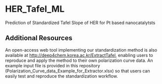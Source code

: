 # HER_Tafel_ML
Prediction of Standardized Tafel Slope of HER for Pt based nanocatalytsts


## Additional Resources
An open-access web tool implementing our standardization method is also available at http://deep4chem.korea.ac.kr/ExtractTafel, enabling users to reproduce and apply the method to their own polarization curve data. An example input file is provided in this repository (Polarization_Curve_data_Example_for_Extractor.xlsx) so that users can easily test and reproduce the standardization workflow.
